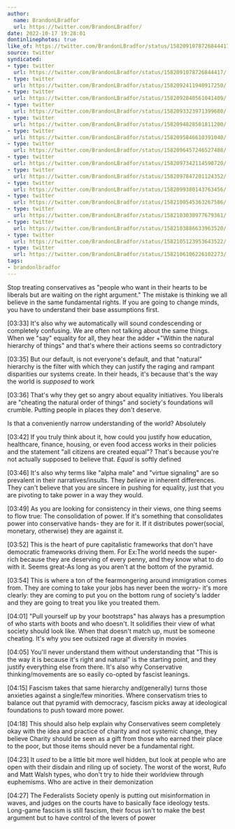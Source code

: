 ```yaml
---
author:
  name: BrandonLBradfor
  url: https://twitter.com/BrandonLBradfor/
date: 2022-10-17 19:28:01
dontinlinephotos: true
like_of: https://twitter.com/BrandonLBradfor/status/1582091078726844417/
source: twitter
syndicated:
- type: twitter
  url: https://twitter.com/BrandonLBradfor/status/1582091078726844417/
- type: twitter
  url: https://twitter.com/BrandonLBradfor/status/1582092411940917250/
- type: twitter
  url: https://twitter.com/BrandonLBradfor/status/1582092840561041409/
- type: twitter
  url: https://twitter.com/BrandonLBradfor/status/1582093323971399680/
- type: twitter
  url: https://twitter.com/BrandonLBradfor/status/1582094828501811200/
- type: twitter
  url: https://twitter.com/BrandonLBradfor/status/1582095846610391040/
- type: twitter
  url: https://twitter.com/BrandonLBradfor/status/1582096457246527488/
- type: twitter
  url: https://twitter.com/BrandonLBradfor/status/1582097342114590720/
- type: twitter
  url: https://twitter.com/BrandonLBradfor/status/1582097847201124352/
- type: twitter
  url: https://twitter.com/BrandonLBradfor/status/1582099380143763456/
- type: twitter
  url: https://twitter.com/BrandonLBradfor/status/1582100545363267586/
- type: twitter
  url: https://twitter.com/BrandonLBradfor/status/1582103038977679361/
- type: twitter
  url: https://twitter.com/BrandonLBradfor/status/1582103886633963520/
- type: twitter
  url: https://twitter.com/BrandonLBradfor/status/1582105123953643522/
- type: twitter
  url: https://twitter.com/BrandonLBradfor/status/1582106106226102273/
tags:
- brandonlbradfor
---
```


Stop treating conservatives as "people who want in their hearts to be liberals but are waiting on the right argument." The mistake is thinking we all believe in the same fundamental rights. If you are going to change minds, you have to understand their base assumptions first.

<time id="1582092411940917250">[03:33]</time> It's also why we automatically will sound condescending or completely confusing. We are often not talking about the same things. When we "say" equality for all, they hear the adder +"Within the natural hierarchy of things" and that's where their actions seems so contradictory

<time id="1582092840561041409">[03:35]</time> But our default, is not everyone's default, and that "natural" hierarchy is the filter with which they can justify the raging and rampant disparities our systems create. In their heads, it's because that's the way the world is *supposed* to work

<time id="1582093323971399680">[03:36]</time> That's why they get so angry about equality initiatives. You liberals are "cheating the natural order of things" and society's foundations will crumble. Putting people in places they don't deserve. 



Is that a conveniently narrow understanding of the world? Absolutely

<time id="1582094828501811200">[03:42]</time> If you truly think about it, how could you justify how education, healthcare, finance, housing, or even food access works in their policies and the statement "all citizens are created equal"? That's because you're not actually supposed to believe that. *Equal* is softly defined

<time id="1582095846610391040">[03:46]</time> It's also why terms like "alpha male" and "virtue signaling" are so prevalent in their narratives/insults.  They *believe* in inherent differences. They can't believe that you are sincere in pushing for equality, just that you are pivoting to take power in a way they would.

<time id="1582096457246527488">[03:49]</time> As you are looking for consistency in their views, one thing seems to flow true: The consolidation of power. If it's something that consolidates power into conservative hands- they are for it. If it distributes power(social, monetary, otherwise) they are against it.

<time id="1582097342114590720">[03:52]</time> This is the heart of pure capitalistic frameworks that don't have democratic frameworks driving them. For Ex:The world needs the super-rich because they are deserving of every penny, and they know what to do with it. Seems great-As long as you aren't at the bottom of the pyramid.

<time id="1582097847201124352">[03:54]</time> This is where a ton of the fearmongering around immigration comes from. They are coming to take your jobs has never been the worry- it's more clearly: they are coming to put you on the bottom rung of society's ladder and they are going to treat you like you treated them.

<time id="1582099380143763456">[04:01]</time> "Pull yourself up by your bootstraps" has always has a presumption of who starts with boots and who doesn't. It solidifies their view of what society should look like. When that doesn't match up, must be someone cheating. It's why you see outsized rage at diversity in movies

<time id="1582100545363267586">[04:05]</time> You'll never understand them without understanding that "This is the way it is because it's right and natural" is the starting point, and they justify everything else from there. It's also why Conservative thinking/movements are so easily co-opted by fascist leanings.

<time id="1582103038977679361">[04:15]</time> Fascism takes that same hierarchy and(generally) turns those anxieties against a single/few minorities. Where conservatism tries to balance out that pyramid with democracy, fascism picks away at ideological foundations to push toward more power.

<time id="1582103886633963520">[04:18]</time> This should also help explain why Conservatives seem completely okay with the idea and practice of charity and not systemic change, they believe Charity should be seen as a gift from those who earned their place to the poor, but those items should never be a fundamental right.

<time id="1582105123953643522">[04:23]</time> It *used* to be a little bit more well hidden, but look at people who are open with their disdain and riling up of society. The worst of the worst, Rufo and Matt Walsh types, who don't try to hide their worldview through euphemisms. Who are active in their demonization

<time id="1582106106226102273">[04:27]</time> The Federalists Society openly is putting out misinformation in waves, and judges on the courts have to basically face ideology tests. Long-game fascism is still fascism,  their focus isn't to make the best argument but to have control of the levers of power
